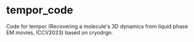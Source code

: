 # tempor_code
Code for tempor (Recovering a molecule's 3D dynamics from liquid phase EM movies, ICCV2023) based on cryodrgn.
